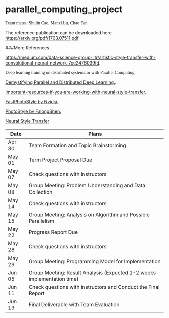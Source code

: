 # parallel_computing_project
<span style="font-family:Avenir; font-size11pt;">Team mates: Shulin Cao, Manxi Lu, Chao Fan</span>
<p>The reference publication can be downloaded here <a href="https://arxiv.org/pdf/1703.07511.pdf">https://arxiv.org/pdf/1703.07511.pdf</a>.</p>
###More References
<p><a href="https://medium.com/data-science-group-iitr/artistic-style-transfer-with-convolutional-neural-network-7ce2476039fd">https://medium.com/data-science-group-iitr/artistic-style-transfer-with-convolutional-neural-network-7ce2476039fd</a>.</p>


<span style="font-family:Avenir; font-size11pt;">Deep learning training on distributed systems or with Parallel Computing:</span>
<p><a href="https://arxiv.org/pdf/1802.09941.pdf">Demystifying Parallel and Distributed Deep Learning.</a>.</p>

<p><a href="https://towardsdatascience.com/important-resources-if-you-are-working-with-neural-style-transfer-or-deep-photo-style-transfer-719593b3dbf1">Important-resources-if-you-are-working-with-neural-style-transfer.</a></p>

<p><a href="https://arxiv.org/pdf/1802.06474.pdf">FastPhotoStyle by Nvidia.</a></p>

<p><a href="https://github.com/FalongShen/styletransfer">PhotoStyle by FalongShen.</a></p>

<p><a href="https://github.com/dsgiitr/Neural-Style-Transfer">Neural Style Transfer</a></p>

| Date | Plans |
| --- | --- |
| Apr 30 | Team Formation and Topic Brainstorming |
| May 01 | Term Project Proposal Due |
| May 07 | Check questions with instructors |
| May 08 | Group Meeting: Problem Understanding and Data Collection |
| May 14 | Check questions with instructors |
| May 15 | Group Meeting: Analysis on Algorithm and Possible Parallelism |
| May 22 | Progress Report Due |
| May 28 | Check questions with instructors |
| May 29 | Group Meeting: Programming Model for Implementation |
| Jun 05 | Group Meeting: Result Analysis (Expected 1-2 weeks implementation time) |
| Jun 11 | Check questions with instructors and Conduct the Final Report |
| Jun 13 | Final Deliverable with Team Evaluation |

